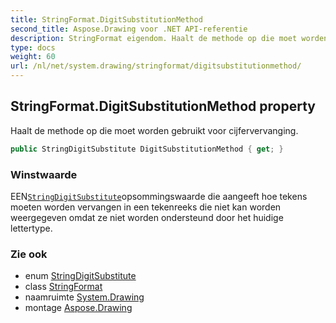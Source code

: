 ```yaml
---
title: StringFormat.DigitSubstitutionMethod
second_title: Aspose.Drawing voor .NET API-referentie
description: StringFormat eigendom. Haalt de methode op die moet worden gebruikt voor cijfervervanging.
type: docs
weight: 60
url: /nl/net/system.drawing/stringformat/digitsubstitutionmethod/
---
```

## StringFormat.DigitSubstitutionMethod property

Haalt de methode op die moet worden gebruikt voor cijfervervanging.

```csharp
public StringDigitSubstitute DigitSubstitutionMethod { get; }
```

### Winstwaarde

EEN[`StringDigitSubstitute`](../../stringdigitsubstitute/)opsommingswaarde die aangeeft hoe tekens moeten worden vervangen in een tekenreeks die niet kan worden weergegeven omdat ze niet worden ondersteund door het huidige lettertype.

### Zie ook

* enum [StringDigitSubstitute](../../stringdigitsubstitute/)
* class [StringFormat](../)
* naamruimte [System.Drawing](../../stringformat/)
* montage [Aspose.Drawing](../../../)


